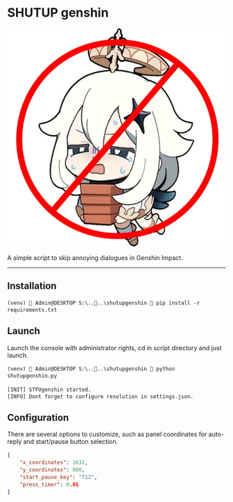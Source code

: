 SHUTUP genshin
===

![emergency_food](img/1743d764b8439f6f2a941ce34d8be254.jpg)

A simple script to skip annoying dialogues in Genshin Impact.

---

Installation
---

```shell
(venv)  Admin@DESKTOP S:\....\shutupgenshin  pip install -r requirements.txt
```

Launch
---

Launch the console with administrator rights, cd in script directory and just launch.

```shell
(venv)  Admin@DESKTOP S:\....\shutupgenshin  python shutupgenshin.py

[INIT] STFUgenshin started.
[INFO] Dont forget to configure resolution in settings.json.
```

Configuration
---

There are several options to customize, such as panel coordinates for auto-reply and start/pause button selection.

```json
{
    "x_coordinates": 1632,
    "y_coordinates": 800,
    "start_pause_key": "f12",
    "press_timer": 0.01
}
```
